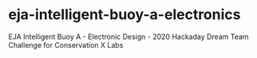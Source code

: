 # eja-intelligent-buoy-a-electronics
EJA Intelligent Buoy A - Electronic Design - 2020 Hackaday Dream Team Challenge for Conservation X Labs
